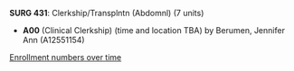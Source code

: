 **SURG 431**: Clerkship/Transplntn (Abdomnl) (7 units)

- **A00** (Clinical Clerkship) (time and location TBA) by Berumen, Jennifer Ann (A12551154)

[Enrollment numbers over time](./SURG431.tsv)
